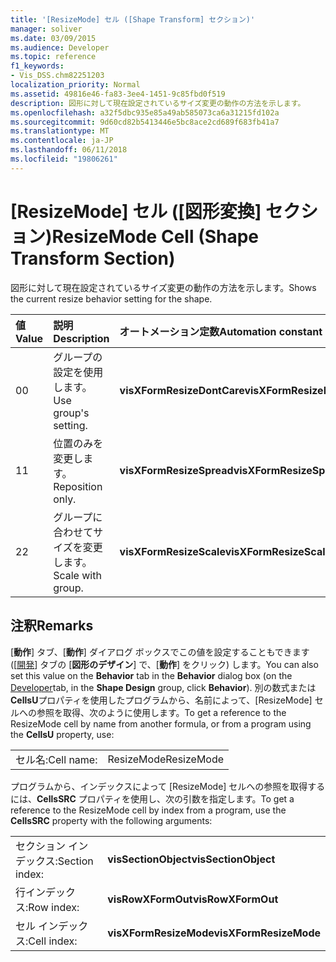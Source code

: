 ```yaml
---
title: '[ResizeMode] セル ([Shape Transform] セクション)'
manager: soliver
ms.date: 03/09/2015
ms.audience: Developer
ms.topic: reference
f1_keywords:
- Vis_DSS.chm82251203
localization_priority: Normal
ms.assetid: 49816e46-fa83-3ee4-1451-9c85fbd0f519
description: 図形に対して現在設定されているサイズ変更の動作の方法を示します。
ms.openlocfilehash: a32f5dbc935e85a49ab585073ca6a31215fd102a
ms.sourcegitcommit: 9d60cd82b5413446e5bc8ace2cd689f683fb41a7
ms.translationtype: MT
ms.contentlocale: ja-JP
ms.lasthandoff: 06/11/2018
ms.locfileid: "19806261"
---
```

# <a name="resizemode-cell-shape-transform-section"></a><span data-ttu-id="80832-103">[ResizeMode] セル ([図形変換] セクション)</span><span class="sxs-lookup"><span data-stu-id="80832-103">ResizeMode Cell (Shape Transform Section)</span></span>

<span data-ttu-id="80832-104">図形に対して現在設定されているサイズ変更の動作の方法を示します。</span><span class="sxs-lookup"><span data-stu-id="80832-104">Shows the current resize behavior setting for the shape.</span></span>
  
|<span data-ttu-id="80832-105">**値**</span><span class="sxs-lookup"><span data-stu-id="80832-105">**Value**</span></span>|<span data-ttu-id="80832-106">**説明**</span><span class="sxs-lookup"><span data-stu-id="80832-106">**Description**</span></span>|<span data-ttu-id="80832-107">**オートメーション定数**</span><span class="sxs-lookup"><span data-stu-id="80832-107">**Automation constant**</span></span>|
|:-----|:-----|:-----|
|<span data-ttu-id="80832-108">0</span><span class="sxs-lookup"><span data-stu-id="80832-108">0</span></span>  <br/> |<span data-ttu-id="80832-109">グループの設定を使用します。</span><span class="sxs-lookup"><span data-stu-id="80832-109">Use group's setting.</span></span>  <br/> |<span data-ttu-id="80832-110">**visXFormResizeDontCare**</span><span class="sxs-lookup"><span data-stu-id="80832-110">**visXFormResizeDontCare**</span></span> <br/> |
|<span data-ttu-id="80832-111">1</span><span class="sxs-lookup"><span data-stu-id="80832-111">1</span></span>  <br/> |<span data-ttu-id="80832-112">位置のみを変更します。</span><span class="sxs-lookup"><span data-stu-id="80832-112">Reposition only.</span></span>  <br/> |<span data-ttu-id="80832-113">**visXFormResizeSpread**</span><span class="sxs-lookup"><span data-stu-id="80832-113">**visXFormResizeSpread**</span></span> <br/> |
|<span data-ttu-id="80832-114">2</span><span class="sxs-lookup"><span data-stu-id="80832-114">2</span></span>  <br/> |<span data-ttu-id="80832-115">グループに合わせてサイズを変更します。</span><span class="sxs-lookup"><span data-stu-id="80832-115">Scale with group.</span></span>  <br/> |<span data-ttu-id="80832-116">**visXFormResizeScale**</span><span class="sxs-lookup"><span data-stu-id="80832-116">**visXFormResizeScale**</span></span> <br/> |
   
## <a name="remarks"></a><span data-ttu-id="80832-117">注釈</span><span class="sxs-lookup"><span data-stu-id="80832-117">Remarks</span></span>

<span data-ttu-id="80832-118">[**動作**] タブ、[**動作**] ダイアログ ボックスでこの値を設定することもできます ([[開発](run-in-developer-mode-display-the-developer-tab.md)] タブの [**図形のデザイン**] で、[**動作**] をクリック) します。</span><span class="sxs-lookup"><span data-stu-id="80832-118">You can also set this value on the **Behavior** tab in the **Behavior** dialog box (on the [Developer](run-in-developer-mode-display-the-developer-tab.md)tab, in the **Shape Design** group, click **Behavior**).</span></span> <span data-ttu-id="80832-119">別の数式または**CellsU**プロパティを使用したプログラムから、名前によって、[ResizeMode] セルへの参照を取得、次のように使用します。</span><span class="sxs-lookup"><span data-stu-id="80832-119">To get a reference to the ResizeMode cell by name from another formula, or from a program using the **CellsU** property, use:</span></span> 
  
|||
|:-----|:-----|
|<span data-ttu-id="80832-120">セル名:</span><span class="sxs-lookup"><span data-stu-id="80832-120">Cell name:</span></span>  <br/> |<span data-ttu-id="80832-121">ResizeMode</span><span class="sxs-lookup"><span data-stu-id="80832-121">ResizeMode</span></span>  <br/> |
   
<span data-ttu-id="80832-122">プログラムから、インデックスによって [ResizeMode] セルへの参照を取得するには、**CellsSRC** プロパティを使用し、次の引数を指定します。</span><span class="sxs-lookup"><span data-stu-id="80832-122">To get a reference to the ResizeMode cell by index from a program, use the **CellsSRC** property with the following arguments:</span></span> 
  
|||
|:-----|:-----|
|<span data-ttu-id="80832-123">セクション インデックス:</span><span class="sxs-lookup"><span data-stu-id="80832-123">Section index:</span></span>  <br/> |<span data-ttu-id="80832-124">**visSectionObject**</span><span class="sxs-lookup"><span data-stu-id="80832-124">**visSectionObject**</span></span> <br/> |
|<span data-ttu-id="80832-125">行インデックス:</span><span class="sxs-lookup"><span data-stu-id="80832-125">Row index:</span></span>  <br/> |<span data-ttu-id="80832-126">**visRowXFormOut**</span><span class="sxs-lookup"><span data-stu-id="80832-126">**visRowXFormOut**</span></span> <br/> |
|<span data-ttu-id="80832-127">セル インデックス:</span><span class="sxs-lookup"><span data-stu-id="80832-127">Cell index:</span></span>  <br/> |<span data-ttu-id="80832-128">**visXFormResizeMode**</span><span class="sxs-lookup"><span data-stu-id="80832-128">**visXFormResizeMode**</span></span> <br/> |
   

